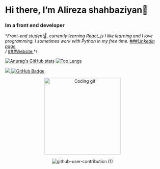 # Hi there, I’m Alireza shahbaziyan👋
### Im a front end developer

**Front-end student🌱, currently learning React_js *I like learning and I love programming.* I sometimes work with Python in my free time.
<a href="https://www.linkedin.com/in/alireza-shahbaziyan-a4b187231/">
    ###Linkedin page
</a>
<br>
/* <a href="https://alirezash.top">
    ###Website
</a> */


[![Anurag's GitHub stats](https://github-readme-stats.vercel.app/api?username=Alireza-shahbaziyan&theme=github_dark)](https://github.com/Alireza-shahbaziyan)     [![Top Langs](https://github-readme-stats.vercel.app/api/top-langs/?username=Alireza-shahbaziyan&theme=github_dark)](https://github.com/Alireza-shahbaziyan)


<a href="https://github.com/Meghna-DAS/github-profile-views-counter">
    <img src="https://komarev.com/ghpvc/?username=Alireza-shahbaziyan">
</a>
<a href="https://github.com/Alireza-shahbaziyan?tab=followers"><img src="https://img.shields.io/github/followers/Alireza-shahbaziyan?label=Followers&style=social" alt="GitHub Badge"></a>

<p align="center" border-radius: 12px;>
  <img src="https://user-images.githubusercontent.com/85369490/154224043-b72031a3-55e4-44fd-8250-9b8456f02e3d.gif" alt="Coding gif" width="250">   
</p>

<div align=center>
    
 ![github-user-contribution (1)](https://user-images.githubusercontent.com/97861491/171216843-3ace5e2b-1297-4cc9-9314-6173b3bd2d39.svg)
    
</div>
